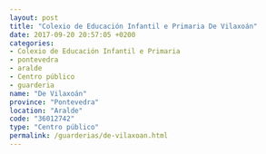```yaml
---
layout: post
title: "Colexio de Educación Infantil e Primaria De Vilaxoán"
date: 2017-09-20 20:57:05 +0200
categories:
- Colexio de Educación Infantil e Primaria
- pontevedra
- aralde
- Centro público
- guarderia
name: "De Vilaxoán"
province: "Pontevedra"
location: "Aralde"
code: "36012742"
type: "Centro público"
permalink: /guarderias/de-vilaxoan.html
---
```


